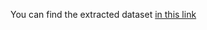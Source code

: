 You can find the extracted dataset [in this link](https://drive.google.com/file/d/1DGkE1mmkjr5gcjRe8hYkidx_QpWtqAwt/view?usp=drive_link)